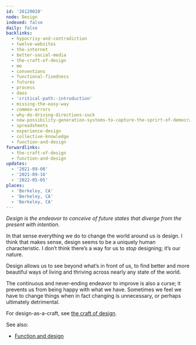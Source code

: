 ```yaml
---
id: '26120028'
node: Design
indexed: false
daily: false
backlinks:
  - hypocrisy-and-contradiction
  - twelve-websites
  - the-internet
  - better-social-media
  - the-craft-of-design
  - me
  - conventions
  - functional-fixedness
  - futures
  - process
  - daos
  - 'critical-path:-introduction'
  - missing-the-easy-way
  - common-errors
  - why-do-driving-directions-suck
  - new-possibility-generation-systems-to-capture-the-sprirt-of-democracy
  - spreadsheets
  - experience-design
  - collective-knowledge
  - function-and-design
forwardlinks:
  - the-craft-of-design
  - function-and-design
updates:
  - '2021-09-08'
  - '2021-09-16'
  - '2022-05-05'
places:
  - 'Berkeley, CA'
  - 'Berkeley, CA'
  - 'Berkeley, CA'
---
```


_Design is the endeavor to conceive of future states that diverge from the present with intention._

In that sense everything we do to change the world around us is design. I think that makes sense, design seems to be a uniquely human characteristic. I don’t think there’s a way for us to _stop_ designing; it’s our nature.

Design allows us to see beyond what’s in front of us, to find better and more beautiful ways of living and thriving across nearly any state of the world.

The continuous and never-ending endeavor to improve is also a curse; it prevents us from being happy with what we have. Sometimes we feel we have to change things when in fact changing is unnecessary, or perhaps ultimately detrimental. 

For design-as-a-craft, see [the craft of design](the-craft-of-design.md).

See also: 

- [Function and design](function-and-design.md)

